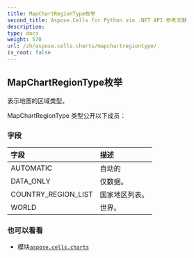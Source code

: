 ```yaml
---
title: MapChartRegionType枚举
second_title: Aspose.Cells for Python via .NET API 参考文献
description:
type: docs
weight: 570
url: /zh/aspose.cells.charts/mapchartregiontype/
is_root: false
---
```

## MapChartRegionType枚举
表示地图的区域类型。



MapChartRegionType 类型公开以下成员：

### 字段
|字段|描述|
| :- | :- |
| AUTOMATIC |自动的|
| DATA_ONLY |仅数据。|
| COUNTRY_REGION_LIST |国家地区列表。|
| WORLD |世界。|



### 也可以看看
* 模块[`aspose.cells.charts`](..)
